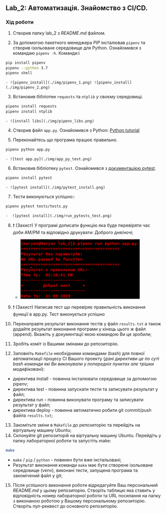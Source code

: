 ## Lab_2: Автоматизація. Знайомство з CI/CD.

### Хід роботи
1. Створив папку lab_2 з _README.md_ файлом.

2. За допомогою пакетного менеджера *PIP* інсталював `pipenv` та створив ізольоване середовище для Python. Ознайомився з командаю `pipenv -h`. Команди:i
```bash
pip install pipenv
pipenv --python 3.7
pipenv shell
```
    - ![pipenv_install](./img/pipenv_1.png) ![pipenv_install](./img/pipenv_2.png) 
    
3. Встановив бібліотеи  `requests`  та `ntplib`  у своєму середовищі. 
```bash
pipenv install requests
pipenv install ntplib
```
    - ![install libs](./img/pipenv_libs.png)

4. Створив файл `app.py`. Ознайомився з Python: [Python tutorial](https://www.tutorialspoint.com/python/index.htm)

5. Переконайтесь що програма працює правильно.
```bash
pipenv python app.py
```
    - ![test app.py](./img/app_py_test.png)
    

6. Встановив бібліотеку `pytest`. Ознайомився з  [документацією pytest](https://docs.pytest.org/en/latest/#).
```bash
pipenv install pytest
```
    - ![pytest install](./img/pytest_install.png)
    

7.  Тести виконуються успішно::
```bash
pipenv pytest tests/tests.py
```
    -  ![pytest install](./img/run_pytests_test.png)
    

8. :exclamation: (Захист) У програмі дописати функцію яка буде перевіряти час доби AM/PM та відповідно друкувати: Доброго дня/ночі;
    -  ![pytest install](./img/home_work.png)

9. :exclamation: (Захист) Написав тест що  перевіряє правильність виконання функції в app.py. Тест виконується успішно

10. Перенаправте результат виконання тестів у файл `results.txt` а також додайте результат виконання програми у кінець цього ж файл (append). Вкажіть у документації якою командою Ви це зробили;
11. Зробіть коміт із Вашими змінами до репозиторію.
12. Заповніть `Makefile` необхідними командами (bash) для повної автоматизації процесу СІ Вашого проекту (_дані директиви це по суті bash команди які Ви виконували у попередніх пунктах але трішки модифіковані_):
- директива install - повинна інсталювати середовище за допомогою pipenv;
- директива test - повинна запускати тести та записувати результат у файл;
- директива run - повинна виконувати програму та записувати результат у файл;
- директива deploy - повинна автоматично робити git commit/push файла `results.txt`;
13. Закомітьте зміни в `Makefile` до репозиторію та перейдіть на віртуальну машину Ubuntu;
14. Склонуйте git репозиторій на віртуальну машину Ubuntu. Перейдіть у папку лабораторної роботи та запустіть make:
```bash
make
```
- `make` / `pip` / `python` - повинен бути вже інстальовані;
- Результат виконання команди `make` має бути створене ізольоване середовище (venv), виконані тести, запущена програма та закомічений файл у git; 
15. Після успішного виконання роботи відредагуйте Ваш персональний _README.md_ у цьому репозиторію. Створіть таблицю яка ставить у відповідність номер лабораторної роботи та URL посилання на папку з виконаною роботою у Вашому персональному репозиторію. Створіть пул-реквест до основного репозиторію.
